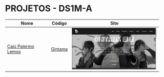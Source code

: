 # PROJETOS - DS1M-A

| Nome          | Código                        | Site                              |
| --------------| ------------------------------|-----------------------------------|
| [Caio Palermo Lemos](https://github.com/HasegawaTaizou)        |[Gintama](./caiopalermo/)      | [<img src="./caiopalermo/screenshot.PNG" width="300">](https://fernandoleonid.github.io/one-page-2022/ds1m-a/caiopalermo)|

